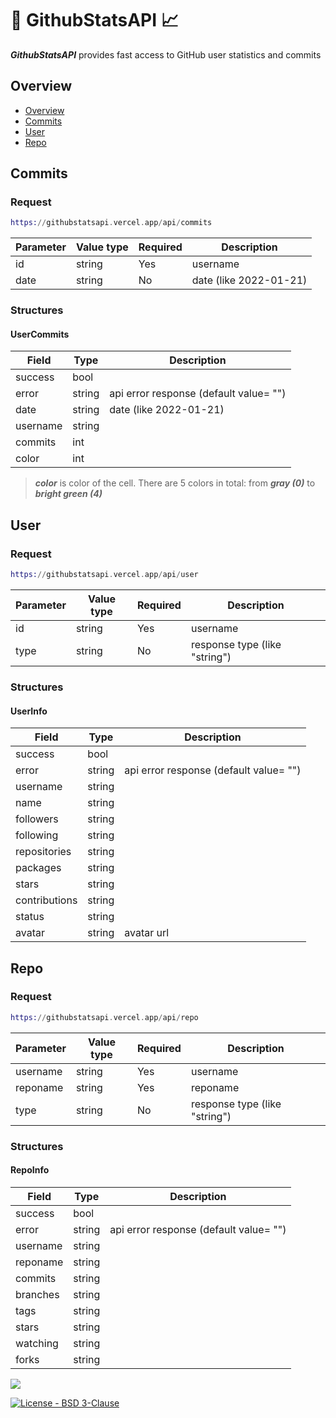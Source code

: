 # 🐙 GithubStatsAPI 📈

<i><b>GithubStatsAPI</i></b> provides fast access to GitHub user statistics and commits

## Overview

- [Overview](#overview)
- [Commits](#commits)
- [User](#user)
- [Repo](#repo)

## Commits

### Request

``` Elixir
https://githubstatsapi.vercel.app/api/commits
```

Parameter       | Value type | Required | Description   
----------------|------------|----------|------------
id              |   string   |    Yes   | username
date            |   string   |    No    | date (like 2022-01-21)

### Structures

#### UserCommits

Field                       |       Type         | Description
----------------------------|--------------------|------------
success                     |        bool        |
error                       |       string       | api error response (default value= "")
date                        |       string       | date (like 2022-01-21)
username                    |       string       |
commits                     |        int         |
color                       |        int         |


> ***color*** is color of the cell. There are 5 colors in total: from ***gray (0)*** to ***bright green (4)***

## User

### Request

``` Elixir
https://githubstatsapi.vercel.app/api/user
```

Parameter       | Value type | Required | Description   
----------------|------------|----------|------------
id              |   string   |    Yes   | username
type            |   string   |    No    | response type (like "string")

### Structures

#### UserInfo

Field                       |       Type         | Description
----------------------------|--------------------|------------
success                     |        bool        |
error                       |       string       | api error response (default value= "")
username                    |       string       |
name                        |       string       |
followers                   |       string       |
following                   |       string       |
repositories                |       string       |
packages                    |       string       |
stars                       |       string       |
contributions               |       string       |
status                      |       string       |
avatar                      |       string       | avatar url


## Repo

### Request

``` Elixir
https://githubstatsapi.vercel.app/api/repo
```

Parameter       | Value type | Required | Description   
----------------|------------|----------|-------------
username        |   string   |    Yes   | username
reponame        |   string   |    Yes   | reponame
type            |   string   |    No    | response type (like "string")

### Structures

#### RepoInfo

Field                       |       Type         | Description
----------------------------|--------------------|------------
success                     |        bool        |
error                       |       string       | api error response (default value= "")
username                    |       string       |
reponame                    |       string       |
commits                     |       string       |
branches                    |       string       |
tags                        |       string       |
stars                       |       string       |
watching                    |       string       |
forks                       |       string       |


<img src="https://wakatime.com/badge/user/ee2709af-fc5f-498b-aaa1-3ea47bf12a00/project/a706f6cd-74fe-4b0f-ab24-a030f4bb3191.svg?style=for-the-badge">

[![License - BSD 3-Clause](https://img.shields.io/static/v1?label=License&message=BSD+3-Clause&color=%239a68af&style=for-the-badge)](/LICENSE)
